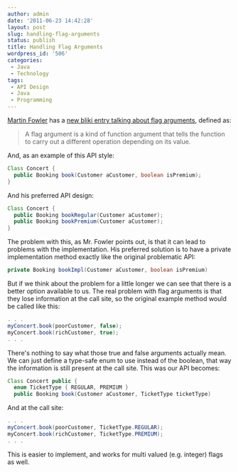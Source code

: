 ```yaml
---
author: admin
date: '2011-06-23 14:42:28'
layout: post
slug: handling-flag-arguments
status: publish
title: Handling Flag Arguments
wordpress_id: '506'
categories:
 - Java
 - Technology
tags:
 - API Design
 - Java
 - Programming
---
```


[Martin Fowler][MF] has a [new bliki entry talking about flag arguments][MF2], defined as:

> A flag argument is a kind of function argument that tells the
function to carry out a different operation depending on its value.

And, as an example of this API style:

```java
Class Concert {
  public Booking book(Customer aCustomer, boolean isPremium);
}
```

And his preferred API design:

```java
Class Concert {
  public Booking bookRegular(Customer aCustomer);
  public Booking bookPremium(Customer aCustomer);
}
```

The problem with this, as Mr. Fowler points out, is that it can lead to problems with the implementation. His preferred solution is to have a private implementation method exactly like the original problematic API:

```java
private Booking bookImpl(Customer aCustomer, boolean isPremium)
```

But if we think about the problem for a little longer we can see that there is a better option available to us. The real problem with flag arguments is that they lose information at the call site, so the original example method would be called like this:

```java
. . .
myConcert.book(poorCustomer, false);
myConcert.book(richCustomer, true);
. . .
```

There's nothing to say what those true and false arguments actually mean. We can just define a type-safe enum to use instead of the boolean, that way the information is still present at the call site. This was our API becomes:

```java
Class Concert public {
  enum TicketType { REGULAR, PREMIUM }
  public Booking book(Customer aCustomer, TicketType ticketType)
```

And at the call site:

```java
. . .
myConcert.book(poorCustomer, TicketType.REGULAR);
myConcert.book(richCustomer, TicketType.PREMIUM);
. . .
```

This is easier to implement, and works for multi valued (e.g. integer) flags as well.

[MF]: http://martinfowler.com/
[MF2]: http://martinfowler.com/bliki/FlagArgument.html

